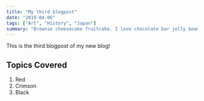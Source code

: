 ```yaml
---
title: "My third blogpost"
date: "2019-04-06"
tags: ["Art", "History", "Japan"]
summary: "Brownie cheesecake fruitcake. I love chocolate bar jelly beans pudding wafer ice cream. Chocolate bar I love liquorice tootsie roll halvah dessert wafer tootsie roll chocolate cake. Donut cotton candy I love cheesecake marzipan candy."
---
```


This is the third blogpost of my new blog!

## Topics Covered

1. Red
2. Crimson
3. Black
